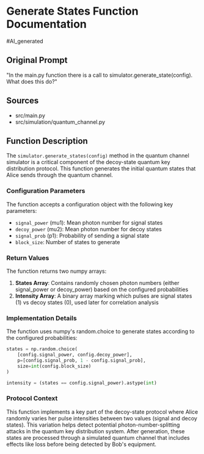 # Generate States Function Documentation
#AI_generated

## Original Prompt
"In the main.py function there is a call to simulator.generate_state(config). What does this do?"

## Sources
- src/main.py
- src/simulation/quantum_channel.py

## Function Description

The `simulator.generate_states(config)` method in the quantum channel simulator is a critical component of the decoy-state quantum key distribution protocol. This function generates the initial quantum states that Alice sends through the quantum channel.

### Configuration Parameters

The function accepts a configuration object with the following key parameters:

- `signal_power` (mu1): Mean photon number for signal states
- `decoy_power` (mu2): Mean photon number for decoy states 
- `signal_prob` (p1): Probability of sending a signal state
- `block_size`: Number of states to generate

### Return Values

The function returns two numpy arrays:

1. **States Array**: Contains randomly chosen photon numbers (either signal_power or decoy_power) based on the configured probabilities
2. **Intensity Array**: A binary array marking which pulses are signal states (1) vs decoy states (0), used later for correlation analysis

### Implementation Details

The function uses numpy's random.choice to generate states according to the configured probabilities:

```python
states = np.random.choice(
    [config.signal_power, config.decoy_power],
    p=[config.signal_prob, 1 - config.signal_prob],
    size=int(config.block_size)
)

intensity = (states == config.signal_power).astype(int)
```

### Protocol Context

This function implements a key part of the decoy-state protocol where Alice randomly varies her pulse intensities between two values (signal and decoy states). This variation helps detect potential photon-number-splitting attacks in the quantum key distribution system. After generation, these states are processed through a simulated quantum channel that includes effects like loss before being detected by Bob's equipment.